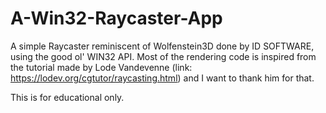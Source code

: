 # A-Win32-Raycaster-App

A simple Raycaster reminiscent of Wolfenstein3D done by ID SOFTWARE, using the good ol' WIN32 API.
Most of the rendering code is inspired from the tutorial made by Lode Vandevenne (link: https://lodev.org/cgtutor/raycasting.html) and I want to thank him for that.

This is for educational only.
